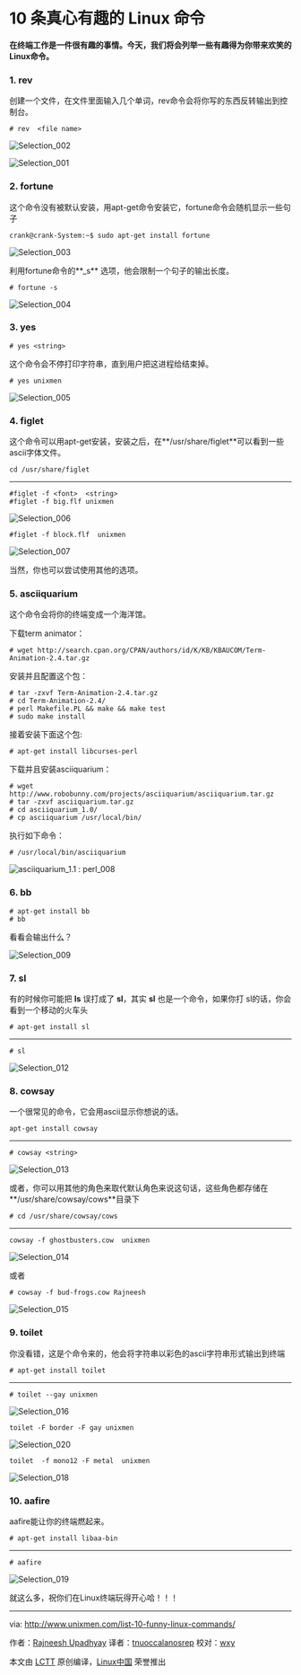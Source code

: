 10 条真心有趣的 Linux 命令
================================================================================

**在终端工作是一件很有趣的事情。今天，我们将会列举一些有趣得为你带来欢笑的Linux命令。**

### 1. rev ###

创建一个文件，在文件里面输入几个单词，rev命令会将你写的东西反转输出到控制台。

    # rev  <file name>

![Selection_002](http://www.unixmen.com/wp-content/uploads/2015/09/Selection_0021.png)

![Selection_001](http://www.unixmen.com/wp-content/uploads/2015/09/Selection_0011.png)

### 2. fortune ###

这个命令没有被默认安装，用apt-get命令安装它，fortune命令会随机显示一些句子

    crank@crank-System:~$ sudo apt-get install fortune

![Selection_003](http://www.unixmen.com/wp-content/uploads/2015/09/Selection_0031.png)

利用fortune命令的**_s** 选项，他会限制一个句子的输出长度。

    # fortune -s

![Selection_004](http://www.unixmen.com/wp-content/uploads/2015/09/Selection_0042.png)

### 3. yes ###

    # yes <string>

这个命令会不停打印字符串，直到用户把这进程给结束掉。

    # yes unixmen

![Selection_005](http://www.unixmen.com/wp-content/uploads/2015/09/Selection_0054.png)

### 4. figlet ###

这个命令可以用apt-get安装，安装之后，在**/usr/share/figlet**可以看到一些ascii字体文件。

    cd /usr/share/figlet

----------

    #figlet -f <font>  <string>
    #figlet -f big.flf unixmen

![Selection_006](http://www.unixmen.com/wp-content/uploads/2015/09/Selection_0062.png)

	#figlet -f block.flf  unixmen

![Selection_007](http://www.unixmen.com/wp-content/uploads/2015/09/Selection_0072.png)

当然，你也可以尝试使用其他的选项。

### 5. asciiquarium ###

这个命令会将你的终端变成一个海洋馆。

下载term animator：

    # wget http://search.cpan.org/CPAN/authors/id/K/KB/KBAUCOM/Term-Animation-2.4.tar.gz

安装并且配置这个包：

    # tar -zxvf Term-Animation-2.4.tar.gz
    # cd Term-Animation-2.4/
    # perl Makefile.PL && make && make test
    # sudo make install

接着安装下面这个包:

    # apt-get install libcurses-perl

下载并且安装asciiquarium：

    # wget http://www.robobunny.com/projects/asciiquarium/asciiquarium.tar.gz
    # tar -zxvf asciiquarium.tar.gz 
    # cd asciiquarium_1.0/
    # cp asciiquarium /usr/local/bin/

执行如下命令：

    # /usr/local/bin/asciiquarium

![asciiquarium_1.1 : perl_008](http://www.unixmen.com/wp-content/uploads/2015/09/asciiquarium_1.1-perl_008.png)

### 6. bb ###

    # apt-get install bb
    # bb

看看会输出什么？

![Selection_009](http://www.unixmen.com/wp-content/uploads/2015/09/Selection_0092.png)

### 7. sl ###

有的时候你可能把 **ls** 误打成了 **sl**，其实 **sl** 也是一个命令，如果你打 sl的话，你会看到一个移动的火车头

    # apt-get install sl

----------

    # sl

![Selection_012](http://www.unixmen.com/wp-content/uploads/2015/09/Selection_0122.png)

### 8. cowsay ###

一个很常见的命令，它会用ascii显示你想说的话。

    apt-get install cowsay

----------

    # cowsay <string>

![Selection_013](http://www.unixmen.com/wp-content/uploads/2015/09/Selection_0132.png)

或者，你可以用其他的角色来取代默认角色来说这句话，这些角色都存储在**/usr/share/cowsay/cows**目录下

    # cd /usr/share/cowsay/cows

----------

    cowsay -f ghostbusters.cow  unixmen

![Selection_014](http://www.unixmen.com/wp-content/uploads/2015/09/Selection_0141.png)

或者

    # cowsay -f bud-frogs.cow Rajneesh

![Selection_015](http://www.unixmen.com/wp-content/uploads/2015/09/Selection_0151.png)

### 9. toilet ###

你没看错，这是个命令来的，他会将字符串以彩色的ascii字符串形式输出到终端

    # apt-get install toilet

----------

    # toilet --gay unixmen

![Selection_016](http://www.unixmen.com/wp-content/uploads/2015/09/Selection_0161.png)

    toilet -F border -F gay unixmen

![Selection_020](http://www.unixmen.com/wp-content/uploads/2015/09/Selection_020.png)

    toilet  -f mono12 -F metal  unixmen

![Selection_018](http://www.unixmen.com/wp-content/uploads/2015/09/Selection_0181.png)

### 10. aafire ###

aafire能让你的终端燃起来。

    # apt-get install libaa-bin

----------

    # aafire

![Selection_019](http://www.unixmen.com/wp-content/uploads/2015/09/Selection_0191.png)

就这么多，祝你们在Linux终端玩得开心哈！！！

--------------------------------------------------------------------------------

via: http://www.unixmen.com/list-10-funny-linux-commands/

作者：[Rajneesh Upadhyay][a]
译者：[tnuoccalanosrep](https://github.com/tnuoccalanosrep)
校对：[wxy](https://github.com/校对者ID)

本文由 [LCTT](https://github.com/LCTT/TranslateProject) 原创编译，[Linux中国](https://linux.cn/) 荣誉推出

[a]:http://www.unixmen.com/author/rajneesh/
